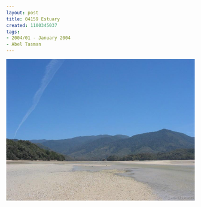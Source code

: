 ```yaml
---
layout: post
title: 04159 Estuary
created: 1100345037
tags:
- 2004/01 - January 2004
- Abel Tasman
---
```


<img src="/image/images/04159_estuary-1469.jpg"/>

